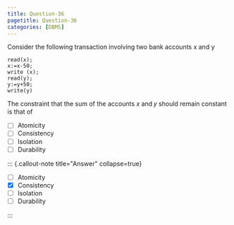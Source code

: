 ```yaml
---
title: Question-36
pagetitle: Question-36
categories: [DBMS]
---
```


Consider the following transaction involving two bank accounts x and y

```
read(x); 
x:=x-50;
write (x);
read(y);
y:=y+50;
write(y)
```

The constraint that the sum of the accounts 𝑥 and 𝑦 should remain constant is that of 

- [ ] Atomicity  
- [ ] Consistency  
- [ ] Isolation  
- [ ] Durability

::: {.callout-note title="Answer" collapse=true}

- [ ] Atomicity  
- [x] Consistency  
- [ ] Isolation  
- [ ] Durability

:::

